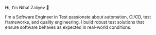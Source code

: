Hi, I'm Nihat Zaliyev 👋

I'm a Software Engineer in Test passionate about automation, CI/CD, test frameworks, and quality engineering. I build robust test solutions that ensure software behaves as expected in real-world conditions.
